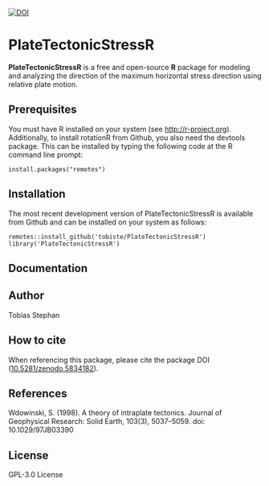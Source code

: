 [![DOI](https://zenodo.org/badge/443426588.svg)](https://zenodo.org/badge/latestdoi/443426588)

# PlateTectonicStressR

**PlateTectonicStressR** is a free and open-source **R** package for modeling and analyzing the direction of the maximum horizontal stress direction using relative plate motion.

## Prerequisites

You must have R installed on your system (see http://r-project.org). Additionally, to install rotationR from Github, you also need the devtools package. This can be installed by typing the following code at the R command line prompt:

```
install.packages("remotes")
```

## Installation

The most recent development version  of PlateTectonicStressR is available from Github and can be installed on your system as follows:

```
remotes::install_github('tobiste/PlateTectonicStressR')
library('PlateTectonicStressR')
```

## Documentation


## Author
Tobias Stephan

## How to cite
When referencing this package, please cite the package DOI ([10.5281/zenodo.5834182](https://doi.org/10.5281/zenodo.5834182)).


## References
Wdowinski, S. (1998). A theory of intraplate tectonics. Journal of Geophysical Research: Solid Earth, 103(3), 5037–5059. doi: 10.1029/97JB03390

## License
GPL-3.0 License
